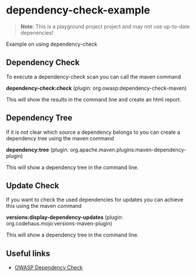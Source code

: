 # dependency-check-example
> **Note**: This is a playground project project and may not use up-to-date depenencies!


Example on using dependency-check

## Dependency Check
To execute a dependency-check scan you can call the maven command 

**dependency-check:check** (plugin: org.owasp:dependency-check-maven)

This will show the results in the command line and create an html report.

## Dependency Tree
If it is not clear which source a dependency belongs to you can create a dependency tree using the maven command 

**dependency:tree** (plugin: org.apache.maven.plugins:maven-dependency-plugin)
 
This will show a dependency tree in the command line.

## Update Check
If you want to check the used dependencies for updates you can achieve this using the maven command 

**versions:display-dependency-updates** (plugin: org.codehaus.mojo:versions-maven-plugin)
 
This will show a dependency tree in the command line.

## Useful links
* [OWASP Dependency Check](https://www.owasp.org/index.php/OWASP_Dependency_Check)